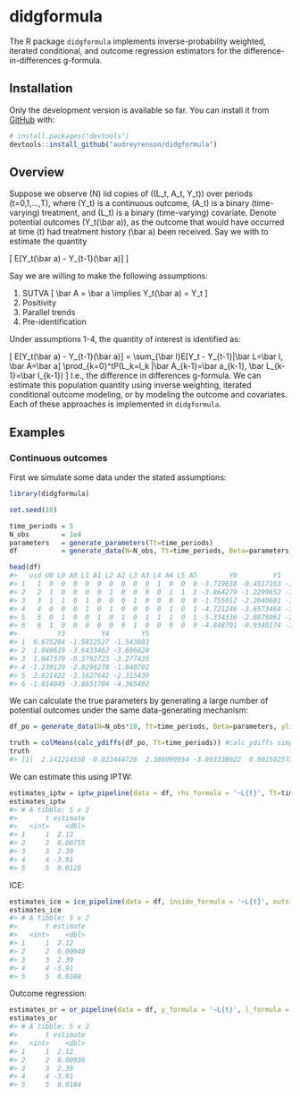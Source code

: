 
<!-- README.md is generated from README.Rmd. Please edit that file -->

# didgformula

<!-- badges: start -->

<!-- badges: end -->

The R package `didgformula` implements inverse-probability weighted,
iterated conditional, and outcome regression estimators for the
difference-in-differences g-formula.

## Installation

Only the development version is available so far. You can install it
from [GitHub](https://github.com/) with:

``` r
# install.packages("devtools")
devtools::install_github("audreyrenson/didgformula")
```

## Overview

Suppose we observe \(N\) iid copies of \((L_t, A_t, Y_t)\) over periods
\(t=0,1,...,T\), where \(Y_t\) is a continuous outcome, \(A_t\) is a
binary (time-varying) treatment, and \(L_t\) is a binary (time-varying)
covariate. Denote potential outcomes \(Y_t(\bar a)\), as the outcome
that would have occurred at time \(t\) had treatment history \(\bar a\)
been received. Say we with to estimate the quantity

\[
E[Y_t(\bar a) - Y_{t-1}(\bar a)]
\]

Say we are willing to make the following assumptions:

1.  SUTVA \[
    \bar A = \bar a \implies Y_t(\bar a) = Y_t
    \]
2.  Positivity
3.  Parallel trends
4.  Pre-identification

Under assumptions 1-4, the quantity of interest is identified as:

\[
E[Y_t(\bar a) - Y_{t-1}(\bar a)] = \sum_{\bar l}E[Y_t - Y_{t-1}|\bar L=\bar l, \bar A=\bar a] \prod_{k=0}^tP(L_k=l_k |\bar A_{k-1}=\bar a_{k-1}, \bar L_{k-1}=\bar l_{k-1})
\] I.e., the difference in differences g-formula. We can estimate this
population quantity using inverse weighting, iterated conditional
outcome modeling, or by modeling the outcome and covariates. Each of
these approaches is implemented in `didgformula`.

## Examples

### Continuous outcomes

First we simulate some data under the stated assumptions:

``` r
library(didgformula)

set.seed(10)

time_periods = 5
N_obs        = 1e4
parameters   = generate_parameters(Tt=time_periods)
df           = generate_data(N=N_obs, Tt=time_periods, Beta=parameters, ylink = 'rnorm_identity')

head(df)
#>   uid U0 L0 A0 L1 A1 L2 A2 L3 A3 L4 A4 L5 A5        Y0         Y1        Y2
#> 1   1  0  0  0  0  0  0  0  0  0  1  0  0  0 -3.719838 -0.4517163 -1.284486
#> 2   2  1  0  0  0  0  1  0  0  0  0  1  1  1 -3.864279 -1.2299652 -1.214372
#> 3   3  1  1  0  1  0  0  0  1  0  0  0  0  0 -1.755012 -2.2640601 -1.644146
#> 4   4  0  0  0  1  0  1  0  0  0  0  1  0  1 -4.721246 -3.6573464 -3.067212
#> 5   5  0  1  0  0  1  0  1  0  1  1  1  0  1 -5.334336 -2.0876061 -2.514040
#> 6   6  1  0  0  0  0  0  0  1  0  0  0  0  0 -4.848701 -0.9340174 -1.354781
#>          Y3         Y4        Y5
#> 1  0.675204 -1.5812527 -1.543083
#> 2  1.049619 -3.6433462 -3.606828
#> 3  1.047379 -0.3792723 -3.277435
#> 4 -1.239129 -2.8298270 -1.840702
#> 5  2.821422 -3.1627642 -2.315439
#> 6 -1.014045 -3.8651784 -4.365492
```

We can calculate the true parameters by generating a large number of
potential outcomes under the same data-generating mechanism:

``` r
df_po = generate_data(N=N_obs*10, Tt=time_periods, Beta=parameters, ylink='rnorm_identity', potential_outcomes = TRUE)

truth = colMeans(calc_ydiffs(df_po, Tt=time_periods)) #calc_ydiffs simply takes Y_t-Y_{t-1} for t=1,...,T
truth
#> [1]  2.141214558 -0.023444726  2.386090954 -3.893338022  0.001502573
```

We can estimate this using IPTW:

``` r
estimates_iptw = iptw_pipeline(data = df, rhs_formula = '~L{t}', Tt=time_periods)
estimates_iptw
#> # A tibble: 5 x 2
#>       t estimate
#>   <int>    <dbl>
#> 1     1  2.12   
#> 2     2  0.00755
#> 3     3  2.39   
#> 4     4 -3.91   
#> 5     5  0.0128
```

ICE:

``` r
estimates_ice = ice_pipeline(data = df, inside_formula = '~L{t}', outside_formula = '~L{k}', Tt=time_periods)
estimates_ice
#> # A tibble: 5 x 2
#>       t estimate
#>   <int>    <dbl>
#> 1     1  2.12   
#> 2     2  0.00940
#> 3     3  2.39   
#> 4     4 -3.91   
#> 5     5  0.0188
```

Outcome regression:

``` r
estimates_or = or_pipeline(data = df, y_formula = '~L{t}', l_formula = '~1', Tt=time_periods, nreps=N_obs) #usually nreps should be much larger but in this example it appears fine
estimates_or
#> # A tibble: 5 x 2
#>       t estimate
#>   <int>    <dbl>
#> 1     1  2.12   
#> 2     2  0.00936
#> 3     3  2.39   
#> 4     4 -3.91   
#> 5     5  0.0184
```
